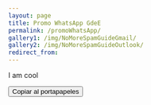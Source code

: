 ```yaml
---
layout: page
title: Promo WhatsApp GdeE
permalink: /promoWhatsApp/
gallery1: /img/NoMoreSpamGuideGmail/
gallery2: /img/NoMoreSpamGuideOutlook/
redirect_from:
---
```

<!-- The text field -->
<!--
<textarea readonly id="myInput">Hola! Te gustaría saber qué oportunidades extracurriculares tienes estudiando física? 👩‍💼👨‍💼 Tienes ganas de conocer otrxs estudiantes de España y del mundo?  Eso y mucho más perseguimos en el Grupo de Estudiantes (GdeE) de la RSEF. Yo ya formo parte del GdeE, he participado en algunas actividades y es muy recomendable! E incluso podemos montar eventos muy interesantes en nuestra universidad! ¿Te animas a unirte? 🚀 Échale un ojo a este VÍDEO: https://youtu.be/B327Xucbb30](https://youtu.be/B327Xucbb30). Y a nuestras redes:<br>Twitter [https://twitter.com/estudiantesrsef?lang=ca](https://twitter.com/estudiantesrsef?lang=ca)<br>Instagram [https://www.instagram.com/estudiantesrsef/](https://www.instagram.com/estudiantesrsef/)<br>Y web: [https://estudiantes.rsef.es/](https://estudiantes.rsef.es/)</textarea>

<!-- The button used to copy the text
<button onclick="myFunction()" class="btn-large waves-effect waves-light">Copiar al portapapeles</button>
-->
<script>
function myFunction() {
  /* Get the text field */
  var copyText = document.getElementById("myInput");

  /* Select the text field */
  copyText.select();
  copyText.setSelectionRange(0, 99999); /* For mobile devices */

   /* Copy the text inside the text field */
  navigator.clipboard.writeText(copyText.content);

  /* Alert the copied text */
  alert("Copied the text: " + copyText);
}
</script>



<script>
function copyElementText(id) {
    var text = document.getElementById(id).innerText;
    var elem = document.createElement("textarea");
    document.body.appendChild(elem);
    elem.value = text;
    elem.select();
    document.execCommand("copy");
    document.body.removeChild(elem);
}
</script>

<p class="right-side-header" title="Copy Text" id="text" onclick="copyElementText(this.id)">I am cool</p>

<button onclick="copyElementText(id)" class="btn-large waves-effect waves-light">Copiar al portapapeles</button>
